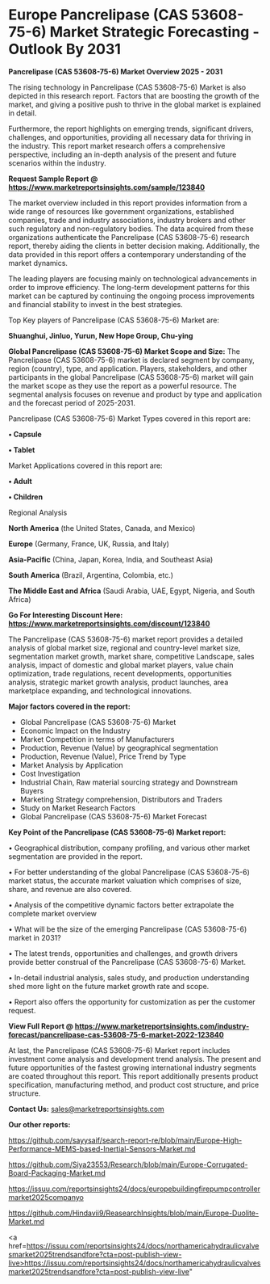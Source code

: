 # Europe Pancrelipase (CAS 53608-75-6) Market Strategic Forecasting - Outlook By 2031

<Strong> Pancrelipase (CAS 53608-75-6) Market Overview 2025 - 2031</strong>

The rising technology in Pancrelipase (CAS 53608-75-6) Market is also depicted in this research report. Factors that are boosting the growth of the market, and giving a positive push to thrive in the global market is explained in detail.

Furthermore, the report highlights on emerging trends, significant drivers, challenges, and opportunities, providing all necessary data for thriving in the industry. This report market research offers a comprehensive perspective, including an in-depth analysis of the present and future scenarios within the industry.

<strong>Request Sample Report @ <a href=https://www.marketreportsinsights.com/sample/123840>https://www.marketreportsinsights.com/sample/123840</a></strong>

The market overview included in this report provides information from a wide range of resources like government organizations, established companies, trade and industry associations, industry brokers and other such regulatory and non-regulatory bodies. The data acquired from these organizations authenticate the Pancrelipase (CAS 53608-75-6) research report, thereby aiding the clients in better decision making. Additionally, the data provided in this report offers a contemporary understanding of the market dynamics.

The leading players are focusing mainly on technological advancements in order to improve efficiency. The long-term development patterns for this market can be captured by continuing the ongoing process improvements and financial stability to invest in the best strategies.

Top Key players of Pancrelipase (CAS 53608-75-6) Market are:

<strong>Shuanghui, Jinluo, Yurun, New Hope Group, Chu-ying</strong>

<strong><b>Global Pancrelipase (CAS 53608-75-6) Market Scope and Size:</b></strong>
The Pancrelipase (CAS 53608-75-6) market is declared segment by company, region (country), type, and application. Players, stakeholders, and other participants in the global Pancrelipase (CAS 53608-75-6) market will gain the market scope as they use the report as a powerful resource. The segmental analysis focuses on revenue and product by type and application and the forecast period of 2025-2031.

Pancrelipase (CAS 53608-75-6) Market Types covered in this report are:

<strong>• Capsule

• Tablet</strong>

Market Applications covered in this report are:

<strong>• Adult

• Children</strong> 

Regional Analysis

<strong>North America</strong> (the United States, Canada, and Mexico)

<strong>Europe</strong> (Germany, France, UK, Russia, and Italy)

<strong>Asia-Pacific</strong> (China, Japan, Korea, India, and Southeast Asia)

<strong>South America</strong> (Brazil, Argentina, Colombia, etc.)

<strong>The Middle East and Africa</strong> (Saudi Arabia, UAE, Egypt, Nigeria, and South Africa)

<strong>Go For Interesting Discount Here: <a href=https://www.marketreportsinsights.com/discount/123840>https://www.marketreportsinsights.com/discount/123840</a></strong>

The Pancrelipase (CAS 53608-75-6) market report provides a detailed analysis of global market size, regional and country-level market size, segmentation market growth, market share, competitive Landscape, sales analysis, impact of domestic and global market players, value chain optimization, trade regulations, recent developments, opportunities analysis, strategic market growth analysis, product launches, area marketplace expanding, and technological innovations.

<strong><b>Major factors covered in the report:</b></strong>
<ul>
  <li>Global Pancrelipase (CAS 53608-75-6) Market </li>
  <li>Economic Impact on the Industry</li>
  <li>Market Competition in terms of Manufacturers</li>
  <li>Production, Revenue (Value) by geographical segmentation</li>
  <li>Production, Revenue (Value), Price Trend by Type</li>
  <li>Market Analysis by Application</li>
  <li>Cost Investigation</li>
  <li>Industrial Chain, Raw material sourcing strategy and Downstream Buyers</li>
  <li>Marketing Strategy comprehension, Distributors and Traders</li>
  <li>Study on Market Research Factors</li>
  <li>Global Pancrelipase (CAS 53608-75-6) Market Forecast</li>
</ul>

<strong><b>Key Point of the Pancrelipase (CAS 53608-75-6) Market report:</b></strong>

• Geographical distribution, company profiling, and various other market segmentation are provided in the report.

• For better understanding of the global Pancrelipase (CAS 53608-75-6) market status, the accurate market valuation which comprises of size, share, and revenue are also covered.

• Analysis of the competitive dynamic factors better extrapolate the complete market overview

• What will be the size of the emerging Pancrelipase (CAS 53608-75-6) market in 2031?

• The latest trends, opportunities and challenges, and growth drivers provide better construal of the Pancrelipase (CAS 53608-75-6) Market.

• In-detail industrial analysis, sales study, and production understanding shed more light on the future market growth rate and scope.

• Report also offers the opportunity for customization as per the customer request.

<strong><b>View Full Report @ <a href=https://www.marketreportsinsights.com/industry-forecast/pancrelipase-cas-53608-75-6-market-2022-123840>https://www.marketreportsinsights.com/industry-forecast/pancrelipase-cas-53608-75-6-market-2022-123840</a></b></strong>


At last, the Pancrelipase (CAS 53608-75-6) Market report includes investment come analysis and development trend analysis. The present and future opportunities of the fastest growing international industry segments are coated throughout this report. This report additionally presents product specification, manufacturing method, and product cost structure, and price structure.

<strong>Contact Us:</strong>
sales@marketreportsinsights.com

<strong>Our other reports:</strong>

<a href=https://github.com/sayysaif/search-report-re/blob/main/Europe-High-Performance-MEMS-based-Inertial-Sensors-Market.md>https://github.com/sayysaif/search-report-re/blob/main/Europe-High-Performance-MEMS-based-Inertial-Sensors-Market.md</a>

<a href=https://github.com/Siya23553/Research/blob/main/Europe-Corrugated-Board-Packaging-Market.md>https://github.com/Siya23553/Research/blob/main/Europe-Corrugated-Board-Packaging-Market.md</a>

<a href=https://issuu.com/reportsinsights24/docs/europebuildingfirepumpcontrollermarket2025companyo>https://issuu.com/reportsinsights24/docs/europebuildingfirepumpcontrollermarket2025companyo</a>

<a href=https://github.com/Hindavii9/ReasearchInsights/blob/main/Europe-Duolite-Market.md>https://github.com/Hindavii9/ReasearchInsights/blob/main/Europe-Duolite-Market.md</a>

<a href=https://issuu.com/reportsinsights24/docs/northamericahydraulicvalvesmarket2025trendsandfore?cta=post-publish-view-live>https://issuu.com/reportsinsights24/docs/northamericahydraulicvalvesmarket2025trendsandfore?cta=post-publish-view-live</a>"
